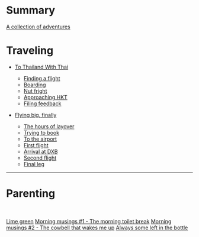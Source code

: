 # Summary

[A collection of adventures](./preamble.md)

# Traveling

- [To Thailand With Thai]()
  - [Finding a flight]()
  - [Boarding]()
  - [Nut fright]()
  - [Approaching HKT]()
  - [Filing feedback]()

- [Flying big, finally](./emirates-22/ch0-emirates-22-intro.md)
  - [The hours of layover](emirates-22/ch1-speaking-with-strangers.md)
  - [Trying to book](emirates-22/ch2-trying-to-book.md)
  - [To the airport](emirates-22/ch3-to-the-airport.md)
  - [First flight](emirates-22/ch4-first-flight.md)
  - [Arrival at DXB](emirates-22/ch5-dubai.md)
  - [Second flight](./emirates-22/ch6-second-flight.md)
  - [Final leg](./emirates-22/ch7-final-leg.md)

----------------
# Parenting
&nbsp;

[Lime green](./limegreen.md)
[Morning musings #1 - The morning toilet break](./morning-musings-01.md)
[Morning musings #2 - The cowbell that wakes me up]()
[Always some left in the bottle]()